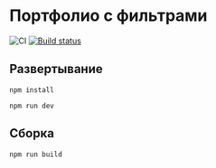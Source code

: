 # Портфолио с фильтрами

![CI](https://github.com/pryanikkun/filter_projects/actions/workflows/web.yml/badge.svg)
[![Build status](https://ci.appveyor.com/api/projects/status/ymmuh2m568rh621b?svg=true)](https://ci.appveyor.com/project/pryanikkun/filter-projects)

## Развертывание

```npm install```

```npm run dev```

## Сборка

```npm run build```


